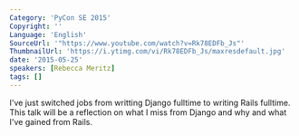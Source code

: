 ```yaml
---
Category: 'PyCon SE 2015'
Copyright: ''
Language: 'English'
SourceUrl: '"https://www.youtube.com/watch?v=Rk78EDFb_Js"'
ThumbnailUrl: 'https://i.ytimg.com/vi/Rk78EDFb_Js/maxresdefault.jpg'
date: '2015-05-25'
speakers: [Rebecca Meritz]
tags: []
---
```

I've just switched jobs from writting Django fulltime to writing Rails fulltime. This talk will be a reflection on what I miss from Django and why and what I've gained from Rails.